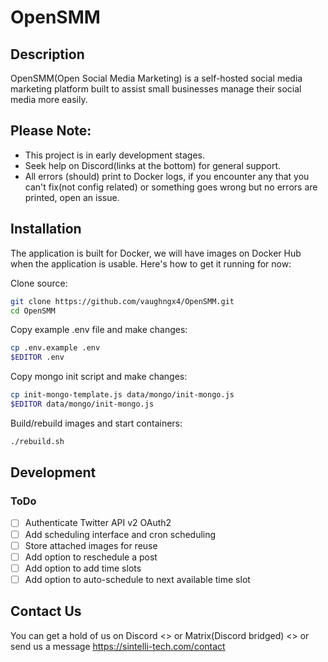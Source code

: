 # OpenSMM
## Description
OpenSMM(Open Social Media Marketing) is a self-hosted social media marketing platform built to assist small businesses manage their social media more easily.

## Please Note:
- This project is in early development stages.
- Seek help on Discord(links at the bottom) for general support.
- All errors (should) print to Docker logs, if you encounter any that you can't fix(not config related) or something goes wrong but no errors are printed, open an issue.

## Installation
The application is built for Docker, we will have images on Docker Hub when the application is usable. Here's how to get it running for now:

Clone source:
```bash
git clone https://github.com/vaughngx4/OpenSMM.git
cd OpenSMM
```

Copy example .env file and make changes:
```bash
cp .env.example .env
$EDITOR .env
```

Copy mongo init script and make changes:
```bash
cp init-mongo-template.js data/mongo/init-mongo.js
$EDITOR data/mongo/init-mongo.js
```

Build/rebuild images and start containers:
```bash
./rebuild.sh
```

## Development
### ToDo
- [ ] Authenticate Twitter API v2 OAuth2
- [ ] Add scheduling interface and cron scheduling
- [ ] Store attached images for reuse
- [ ] Add option to reschedule a post
- [ ] Add option to add time slots
- [ ] Add option to auto-schedule to next available time slot

## Contact Us
You can get a hold of us on Discord <> or Matrix(Discord bridged) <> or send us a message <https://sintelli-tech.com/contact>